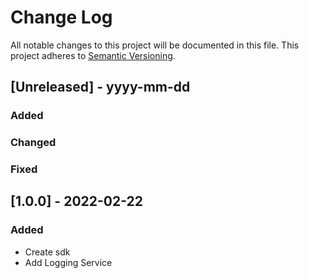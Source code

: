 # Change Log
All notable changes to this project will be documented in this file.
This project adheres to [Semantic Versioning](http://semver.org/).

## [Unreleased] - yyyy-mm-dd
### Added
### Changed
### Fixed

## [1.0.0] - 2022-02-22
### Added
- Create sdk
- Add  Logging Service